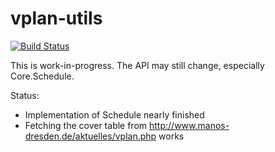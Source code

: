 vplan-utils
===========

[![Build Status](https://travis-ci.org/bennofs/vplan-utils.png?branch=master)](https://travis-ci.org/bennofs/vplan-utils)

This is work-in-progress. The API may still change, especially Core.Schedule.

Status:
  - Implementation of Schedule nearly finished
  - Fetching the cover table from http://www.manos-dresden.de/aktuelles/vplan.php works
